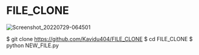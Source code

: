 # FILE_CLONE

![Screenshot_20220729-064501](https://user-images.githubusercontent.com/90969493/181660497-188b0f71-6467-4ed2-a9bf-d292c08812f1.png)




$ git clone https://github.com/Kavidu404/FILE_CLONE
$ cd FILE_CLONE
$ python NEW_FILE.py
